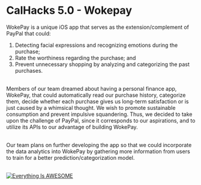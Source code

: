 # CalHacks 5.0 - Wokepay
WokePay is a unique iOS app that serves as the extension/complement of PayPal that could: <br/>
1. Detecting facial expressions and recognizing emotions during the purchase; <br/>
2. Rate the worthiness regarding the purchase; and <br/>
3. Prevent unnecessary shopping by analyzing and categorizing the past purchases. <br/>
<br/>
Members of our team dreamed about having a personal finance app, WokePay, that could automatically read our purchase history, categorize them, decide whether each purchase gives us long-term satisfaction or is just caused by a whimsical thought. We wish to promote sustainable consumption and prevent impulsive squandering. Thus, we decided to take upon the challenge of PayPal, since it corresponds to our aspirations, and to utilize its APIs to our advantage of building WokePay. <br/>
<br/>

Our team plans on further developing the app so that we could incorporate the data analytics into WokePay by gathering more information from users to train for a better prediction/categorization model. <br/>
<br/>

[![Everything Is AWESOME](https://imgur.com/a/fEyCoI7)](https://youtu.be/LIbzlJjFIzc)